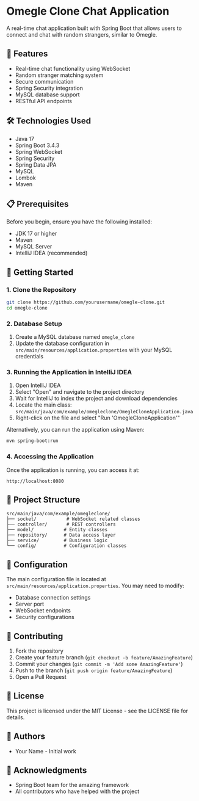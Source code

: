# Omegle Clone Chat Application

A real-time chat application built with Spring Boot that allows users to connect and chat with random strangers, similar to Omegle.

## 🚀 Features

- Real-time chat functionality using WebSocket
- Random stranger matching system
- Secure communication
- Spring Security integration
- MySQL database support
- RESTful API endpoints

## 🛠️ Technologies Used

- Java 17
- Spring Boot 3.4.3
- Spring WebSocket
- Spring Security
- Spring Data JPA
- MySQL
- Lombok
- Maven

## 📋 Prerequisites

Before you begin, ensure you have the following installed:
- JDK 17 or higher
- Maven
- MySQL Server
- IntelliJ IDEA (recommended)

## 🚀 Getting Started

### 1. Clone the Repository
```bash
git clone https://github.com/yourusername/omegle-clone.git
cd omegle-clone
```

### 2. Database Setup
1. Create a MySQL database named `omegle_clone`
2. Update the database configuration in `src/main/resources/application.properties` with your MySQL credentials

### 3. Running the Application in IntelliJ IDEA

1. Open IntelliJ IDEA
2. Select "Open" and navigate to the project directory
3. Wait for IntelliJ to index the project and download dependencies
4. Locate the main class: `src/main/java/com/example/omegleclone/OmegleCloneApplication.java`
5. Right-click on the file and select "Run 'OmegleCloneApplication'"

Alternatively, you can run the application using Maven:
```bash
mvn spring-boot:run
```

### 4. Accessing the Application
Once the application is running, you can access it at:
```
http://localhost:8080
```

## 📁 Project Structure

```
src/main/java/com/example/omegleclone/
├── socket/           # WebSocket related classes
├── controller/       # REST controllers
├── model/           # Entity classes
├── repository/      # Data access layer
├── service/         # Business logic
└── config/          # Configuration classes
```

## 🔧 Configuration

The main configuration file is located at `src/main/resources/application.properties`. You may need to modify:
- Database connection settings
- Server port
- WebSocket endpoints
- Security configurations

## 🤝 Contributing

1. Fork the repository
2. Create your feature branch (`git checkout -b feature/AmazingFeature`)
3. Commit your changes (`git commit -m 'Add some AmazingFeature'`)
4. Push to the branch (`git push origin feature/AmazingFeature`)
5. Open a Pull Request

## 📝 License

This project is licensed under the MIT License - see the LICENSE file for details.

## 👥 Authors

- Your Name - Initial work

## 🙏 Acknowledgments

- Spring Boot team for the amazing framework
- All contributors who have helped with the project
